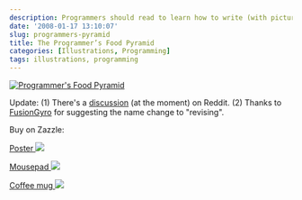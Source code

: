 ```yaml
---
description: Programmers should read to learn how to write (with picture)
date: '2008-01-17 13:10:07'
slug: programmers-pyramid
title: The Programmer’s Food Pyramid
categories: [Illustrations, Programming]
tags: illustrations, programming
---
```


[![Programmer's Food Pyramid]({{site.image_url}}/2008/programmers-pyramid.png)]({{site.image_url}}/2008/programmers-pyramid.png)

<!-- more -->

Update: (1) There's a
[discussion](http://programming.reddit.com/info/65s67/comments/) (at the moment)
on Reddit. (2) Thanks to
[FusionGyro](http://programming.reddit.com/user/FusionGyro/) for suggesting the
name change to "revising".

Buy on Zazzle:

[Poster
![](http://rlv.zcache.com/programmers_food_pyramid_poster-p228142211531439809vsu7_125.jpg)](http://www.zazzle.com/programmers_food_pyramid_poster-228142211531439809?gl=osteele&print_width=12&print_height=12&rf=238196878088416443)

[Mousepad
![](http://rlv.zcache.com/programmers_food_pyramid_mousepad-p1447842264994526797pdd_125.jpg)](http://www.zazzle.com/programmers_food_pyramid_mousepad-144784226499452679?gl=osteele&rf=238196878088416443)

[Coffee mug
![](http://rlv.zcache.com/programmers_food_pyramid_mug-p168394255241414919741x_125.jpg)](http://www.zazzle.com/programmers_food_pyramid_mug-168394255241414919?gl=osteele&rf=238196878088416443)
